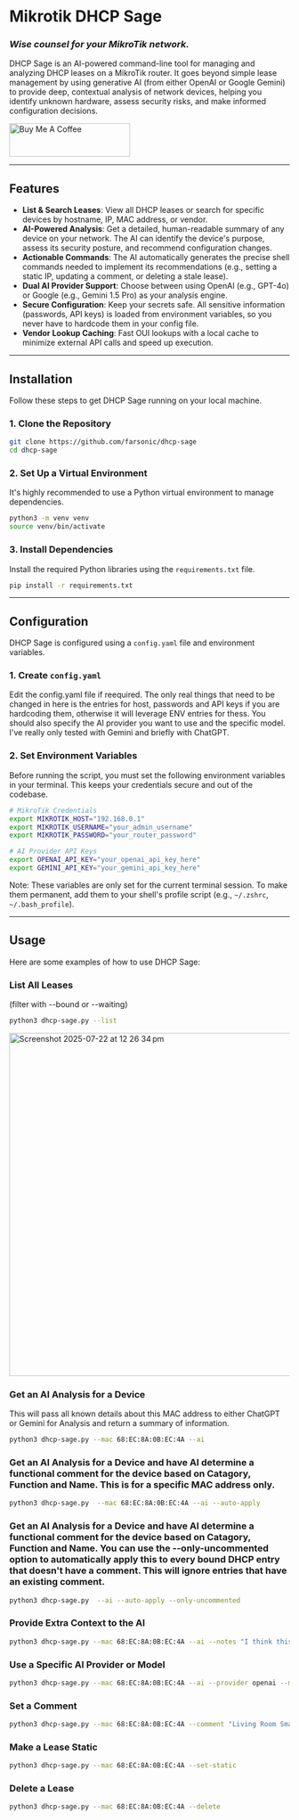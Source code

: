 # Mikrotik DHCP Sage

### *Wise counsel for your MikroTik network.*

DHCP Sage is an AI-powered command-line tool for managing and analyzing DHCP leases on a MikroTik router. It goes beyond simple lease management by using generative AI (from either OpenAI or Google Gemini) to provide deep, contextual analysis of network devices, helping you identify unknown hardware, assess security risks, and make informed configuration decisions.

<a href="https://buymeacoffee.com/farsonic" target="_blank"><img src="https://cdn.buymeacoffee.com/buttons/v2/default-yellow.png" alt="Buy Me A Coffee" style="height: 60px; width: 217px;" ></a>

---

## Features

- **List & Search Leases**: View all DHCP leases or search for specific devices by hostname, IP, MAC address, or vendor.
- **AI-Powered Analysis**: Get a detailed, human-readable summary of any device on your network. The AI can identify the device's purpose, assess its security posture, and recommend configuration changes.
- **Actionable Commands**: The AI automatically generates the precise shell commands needed to implement its recommendations (e.g., setting a static IP, updating a comment, or deleting a stale lease).
- **Dual AI Provider Support**: Choose between using OpenAI (e.g., GPT-4o) or Google (e.g., Gemini 1.5 Pro) as your analysis engine.
- **Secure Configuration**: Keep your secrets safe. All sensitive information (passwords, API keys) is loaded from environment variables, so you never have to hardcode them in your config file.
- **Vendor Lookup Caching**: Fast OUI lookups with a local cache to minimize external API calls and speed up execution.

---

## Installation

Follow these steps to get DHCP Sage running on your local machine.

### 1. Clone the Repository

```bash
git clone https://github.com/farsonic/dhcp-sage
cd dhcp-sage
```

### 2. Set Up a Virtual Environment

It's highly recommended to use a Python virtual environment to manage dependencies.

```bash
python3 -m venv venv
source venv/bin/activate
```

### 3. Install Dependencies

Install the required Python libraries using the `requirements.txt` file.

```bash
pip install -r requirements.txt
```

---

## Configuration

DHCP Sage is configured using a `config.yaml` file and environment variables.

### 1. Create `config.yaml`

Edit the config.yaml file if reequired. The only real things that need to be changed in here is the entries for host, passwords and API keys if you are hardcoding them, otherwise it will leverage ENV entries for thess. You should also specify the AI provider you want to use and the specific model. I've really only tested with Gemini and briefly with ChatGPT. 

### 2. Set Environment Variables

Before running the script, you must set the following environment variables in your terminal. This keeps your credentials secure and out of the codebase.

```bash
# MikroTik Credentials
export MIKROTIK_HOST="192.168.0.1"
export MIKROTIK_USERNAME="your_admin_username"
export MIKROTIK_PASSWORD="your_router_password"

# AI Provider API Keys
export OPENAI_API_KEY="your_openai_api_key_here"
export GEMINI_API_KEY="your_gemini_api_key_here"
```

Note: These variables are only set for the current terminal session. To make them permanent, add them to your shell's profile script (e.g., `~/.zshrc`, `~/.bash_profile`).

---

## Usage

Here are some examples of how to use DHCP Sage:

### List All Leases
(filter with --bound or --waiting) 

```bash
python3 dhcp-sage.py --list 
```

<img width="1519" height="616" alt="Screenshot 2025-07-22 at 12 26 34 pm" src="https://github.com/user-attachments/assets/00d3799d-d3c5-408c-b544-9311ff8bc061" />



### Get an AI Analysis for a Device
This will pass all known details about this MAC address to either ChatGPT or Gemini for Analysis and return a summary of information. 

```bash
python3 dhcp-sage.py --mac 68:EC:8A:0B:EC:4A --ai
```

### Get an AI Analysis for a Device and have AI determine a functional comment for the device based on Catagory, Function and Name. This is for a specific MAC address only. 

```bash
python3 dhcp-sage.py  --mac 68:EC:8A:0B:EC:4A --ai --auto-apply
```

### Get an AI Analysis for a Device and have AI determine a functional comment for the device based on Catagory, Function and Name. You can use the --only-uncommented option to automatically apply this to every bound DHCP entry that doesn't have a comment. This will ignore entries that have an existing comment. 

```bash
python3 dhcp-sage.py  --ai --auto-apply --only-uncommented
```

### Provide Extra Context to the AI

```bash
python3 dhcp-sage.py --mac 68:EC:8A:0B:EC:4A --ai --notes "I think this is my new smart hub in the living room."
```

### Use a Specific AI Provider or Model

```bash
python3 dhcp-sage.py --mac 68:EC:8A:0B:EC:4A --ai --provider openai --model gpt-4o
```

### Set a Comment

```bash
python3 dhcp-sage.py --mac 68:EC:8A:0B:EC:4A --comment "Living Room Smart Hub"
```

### Make a Lease Static

```bash
python3 dhcp-sage.py --mac 68:EC:8A:0B:EC:4A --set-static
```

### Delete a Lease

```bash
python3 dhcp-sage.py --mac 68:EC:8A:0B:EC:4A --delete
```
